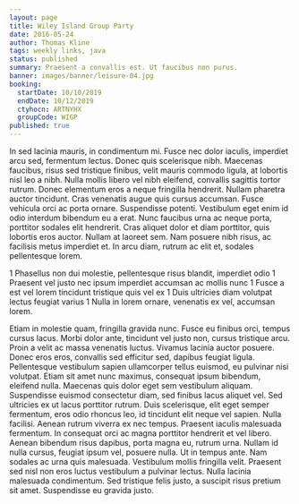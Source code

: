 ```yaml
---
layout: page
title: Wiley Island Group Party
date: 2016-05-24
author: Thomas Kline
tags: weekly links, java
status: published
summary: Praesent a convallis est. Ut faucibus non purus.
banner: images/banner/leisure-04.jpg
booking:
  startDate: 10/10/2019
  endDate: 10/12/2019
  ctyhocn: ARTNYHX
  groupCode: WIGP
published: true
---
```

In sed lacinia mauris, in condimentum mi. Fusce nec dolor iaculis, imperdiet arcu sed, fermentum lectus. Donec quis scelerisque nibh. Maecenas faucibus, risus sed tristique finibus, velit mauris commodo ligula, at lobortis nisl leo a nibh. Nulla mollis libero vel nibh eleifend, convallis sagittis tortor rutrum. Donec elementum eros a neque fringilla hendrerit. Nullam pharetra auctor tincidunt. Cras venenatis augue quis cursus accumsan. Fusce vehicula orci ac porta ornare. Suspendisse potenti. Vestibulum eget enim id odio interdum bibendum eu a erat. Nunc faucibus urna ac neque porta, porttitor sodales elit hendrerit. Cras aliquet dolor et diam porttitor, quis lobortis eros auctor. Nullam at laoreet sem. Nam posuere nibh risus, ac facilisis metus imperdiet et. In arcu diam, rutrum ac elit et, sodales pellentesque lorem.

1 Phasellus non dui molestie, pellentesque risus blandit, imperdiet odio
1 Praesent vel justo nec ipsum imperdiet accumsan ac mollis nunc
1 Fusce a est vel lorem tincidunt tristique quis vel ex
1 Duis ultricies diam volutpat lectus feugiat varius
1 Nulla in lorem ornare, venenatis ex vel, accumsan lorem.

Etiam in molestie quam, fringilla gravida nunc. Fusce eu finibus orci, tempus cursus lacus. Morbi dolor ante, tincidunt vel justo non, cursus tristique arcu. Proin a velit ac massa venenatis luctus. Vivamus lacinia auctor posuere. Donec eros eros, convallis sed efficitur sed, dapibus feugiat ligula. Pellentesque vestibulum sapien ullamcorper tellus euismod, eu pulvinar nisi volutpat. Etiam sit amet nunc maximus, consequat ipsum bibendum, eleifend nulla. Maecenas quis dolor eget sem vestibulum aliquam. Suspendisse euismod consectetur diam, sed finibus lacus aliquet vel. Sed ultricies ex ut lacus porttitor rutrum. Duis scelerisque, elit eget semper fermentum, eros odio rhoncus leo, id tincidunt elit neque vel sapien. Nulla facilisi.
Aenean rutrum viverra ex nec tempus. Praesent iaculis malesuada fermentum. In consequat orci ac magna porttitor hendrerit et vel libero. Aenean bibendum risus dapibus, porta magna eu, rutrum urna. Nullam id nulla cursus, feugiat ipsum vel, posuere nulla. Ut in tempus ante. Nam sodales ac urna quis malesuada. Vestibulum mollis fringilla velit. Praesent sed nisl non eros luctus vestibulum a pulvinar lectus. Nulla lacinia malesuada condimentum. Sed tristique felis justo, a suscipit risus pretium sit amet. Suspendisse eu gravida justo.
